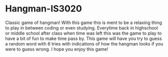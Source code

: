 # Hangman-IS3020
Classic game of hangman!
With this game this is ment to be a relaxing thing to play in between coding or even studying. Everytime back in highschool or middle school after class when time was left this was the game to play to have a bit of fun to make time pass by. This game will have you try to guess a random word with 6 tries with indications of how the hangman looks if you were to guess wrong. I hope you enjoy this game!
